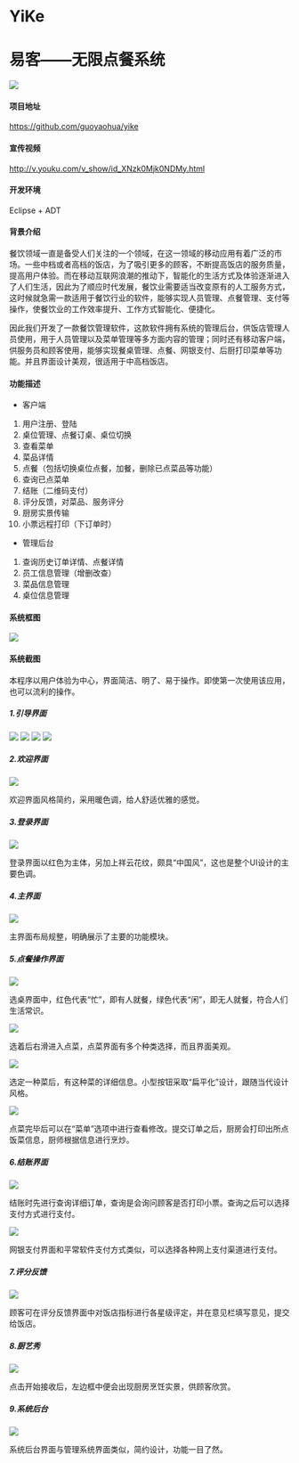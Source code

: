 # YiKe

# 易客——无限点餐系统

![](https://images2018.cnblogs.com/blog/1192699/201803/1192699-20180303160003201-2041508052.png)

####  项目地址
https://github.com/guoyaohua/yike

####  宣传视频

http://v.youku.com/v_show/id_XNzk0Mjk0NDMy.html

####  开发环境
Eclipse + ADT

#### 背景介绍

餐饮领域一直是备受人们关注的一个领域，在这一领域的移动应用有着广泛的市场。一些中档或者高档的饭店，为了吸引更多的顾客，不断提高饭店的服务质量，提高用户体验。而在移动互联网浪潮的推动下，智能化的生活方式及体验逐渐进入了人们生活，因此为了顺应时代发展，餐饮业需要适当改变原有的人工服务方式，这时候就急需一款适用于餐饮行业的软件，能够实现人员管理、点餐管理、支付等操作，使餐饮业的工作效率提升、工作方式智能化、便捷化。

因此我们开发了一款餐饮管理软件，这款软件拥有系统的管理后台，供饭店管理人员使用，用于人员管理以及菜单管理等多方面内容的管理；同时还有移动客户端，供服务员和顾客使用，能够实现餐桌管理、点餐、网银支付、后厨打印菜单等功能。并且界面设计美观，很适用于中高档饭店。

#### 功能描述
- 客户端
1. 用户注册、登陆
2. 桌位管理、点餐订桌、桌位切换
3. 查看菜单
4. 菜品详情
4. 点餐（包括切换桌位点餐，加餐，删除已点菜品等功能）
5. 查询已点菜单
6. 结账（二维码支付）
7. 评分反馈，对菜品、服务评分
8. 厨房实景传输
9. 小票远程打印（下订单时）

- 管理后台
1. 查询历史订单详情、点餐详情
2. 员工信息管理（增删改查）
3. 菜品信息管理
4. 桌位信息管理

#### 系统框图

![](https://images2018.cnblogs.com/blog/1192699/201803/1192699-20180303173130986-2051116460.png)

#### 系统截图

本程序以用户体验为中心，界面简洁、明了、易于操作。即使第一次使用该应用，也可以流利的操作。

##### 1.引导界面 
![](https://images2018.cnblogs.com/blog/1192699/201803/1192699-20180303160336087-857132287.png)
![](https://images2018.cnblogs.com/blog/1192699/201803/1192699-20180303160320690-1100642196.png)
![](https://images2018.cnblogs.com/blog/1192699/201803/1192699-20180303160324052-922135738.png)
![](https://images2018.cnblogs.com/blog/1192699/201803/1192699-20180303160326548-552218168.png)

##### 2.欢迎界面
![](https://images2018.cnblogs.com/blog/1192699/201803/1192699-20180303160338930-105794331.png)

欢迎界面风格简约，采用暖色调，给人舒适优雅的感觉。

##### 3.登录界面
![](https://images2018.cnblogs.com/blog/1192699/201803/1192699-20180303160622430-746903366.png)

登录界面以红色为主体，另加上祥云花纹，颇具“中国风”，这也是整个UI设计的主要色调。

##### 4.主界面

![](https://images2018.cnblogs.com/blog/1192699/201803/1192699-20180303160701716-724233493.png)

主界面布局规整，明确展示了主要的功能模块。

##### 5.点餐操作界面

![](https://images2018.cnblogs.com/blog/1192699/201803/1192699-20180303160719326-257806945.png)

选桌界面中，红色代表“忙”，即有人就餐，绿色代表“闲”，即无人就餐，符合人们生活常识。

![](https://images2018.cnblogs.com/blog/1192699/201803/1192699-20180303160726333-920354279.png)

选着后右滑进入点菜，点菜界面有多个种类选择，而且界面美观。

![](https://images2018.cnblogs.com/blog/1192699/201803/1192699-20180303160732801-679929214.png)

选定一种菜后，有这种菜的详细信息。小型按钮采取“扁平化”设计，跟随当代设计风格。

![](https://images2018.cnblogs.com/blog/1192699/201803/1192699-20180303160752046-1682443353.png)

点菜完毕后可以在“菜单”选项中进行查看修改。提交订单之后，厨房会打印出所点饭菜信息，厨师根据信息进行烹炒。

##### 6.结账界面

![](https://images2018.cnblogs.com/blog/1192699/201803/1192699-20180303160810412-451812689.png)

结账时先进行查询详细订单，查询是会询问顾客是否打印小票。查询之后可以选择支付方式进行支付。

![](https://images2018.cnblogs.com/blog/1192699/201803/1192699-20180303160843808-299725872.png)

网银支付界面和平常软件支付方式类似，可以选择各种网上支付渠道进行支付。

##### 7.评分反馈

![](https://images2018.cnblogs.com/blog/1192699/201803/1192699-20180303160853188-874294992.png)

顾客可在评分反馈界面中对饭店指标进行各星级评定，并在意见栏填写意见，提交给饭店。

##### 8.厨艺秀

![](https://images2018.cnblogs.com/blog/1192699/201803/1192699-20180303160910036-1232387507.png)

点击开始接收后，左边框中便会出现厨房烹饪实景，供顾客欣赏。

##### 9.系统后台

![](https://images2018.cnblogs.com/blog/1192699/201803/1192699-20180303160931267-855523268.png)

系统后台界面与管理系统界面类似，简约设计，功能一目了然。

